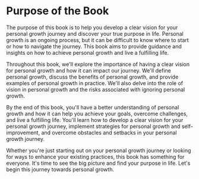 Purpose of the Book
=================================

The purpose of this book is to help you develop a clear vision for your personal growth journey and discover your true purpose in life. Personal growth is an ongoing process, but it can be difficult to know where to start or how to navigate the journey. This book aims to provide guidance and insights on how to achieve personal growth and live a fulfilling life.

Throughout this book, we'll explore the importance of having a clear vision for personal growth and how it can impact our journey. We'll define personal growth, discuss the benefits of personal growth, and provide examples of personal growth in practice. We'll also delve into the role of vision in personal growth and the risks associated with ignoring personal growth.

By the end of this book, you'll have a better understanding of personal growth and how it can help you achieve your goals, overcome challenges, and live a fulfilling life. You'll learn how to develop a clear vision for your personal growth journey, implement strategies for personal growth and self-improvement, and overcome obstacles and setbacks in your personal growth journey.

Whether you're just starting out on your personal growth journey or looking for ways to enhance your existing practices, this book has something for everyone. It's time to see the big picture and find your purpose in life. Let's begin this journey towards personal growth.

